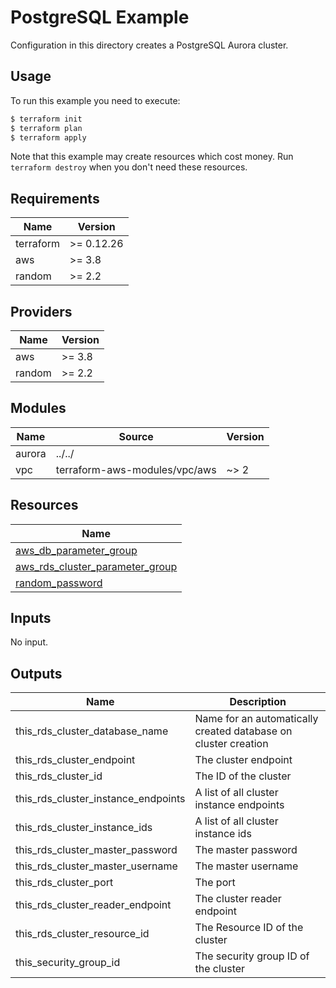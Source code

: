 # PostgreSQL Example

Configuration in this directory creates a PostgreSQL Aurora cluster.

## Usage

To run this example you need to execute:

```bash
$ terraform init
$ terraform plan
$ terraform apply
```

Note that this example may create resources which cost money. Run `terraform destroy` when you don't need these resources.

<!-- BEGINNING OF PRE-COMMIT-TERRAFORM DOCS HOOK -->
## Requirements

| Name | Version |
|------|---------|
| terraform | >= 0.12.26 |
| aws | >= 3.8 |
| random | >= 2.2 |

## Providers

| Name | Version |
|------|---------|
| aws | >= 3.8 |
| random | >= 2.2 |

## Modules

| Name | Source | Version |
|------|--------|---------|
| aurora | ../../ |  |
| vpc | terraform-aws-modules/vpc/aws | ~> 2 |

## Resources

| Name |
|------|
| [aws_db_parameter_group](https://registry.terraform.io/providers/hashicorp/aws/latest/docs/resources/db_parameter_group) |
| [aws_rds_cluster_parameter_group](https://registry.terraform.io/providers/hashicorp/aws/latest/docs/resources/rds_cluster_parameter_group) |
| [random_password](https://registry.terraform.io/providers/hashicorp/random/latest/docs/resources/password) |

## Inputs

No input.

## Outputs

| Name | Description |
|------|-------------|
| this\_rds\_cluster\_database\_name | Name for an automatically created database on cluster creation |
| this\_rds\_cluster\_endpoint | The cluster endpoint |
| this\_rds\_cluster\_id | The ID of the cluster |
| this\_rds\_cluster\_instance\_endpoints | A list of all cluster instance endpoints |
| this\_rds\_cluster\_instance\_ids | A list of all cluster instance ids |
| this\_rds\_cluster\_master\_password | The master password |
| this\_rds\_cluster\_master\_username | The master username |
| this\_rds\_cluster\_port | The port |
| this\_rds\_cluster\_reader\_endpoint | The cluster reader endpoint |
| this\_rds\_cluster\_resource\_id | The Resource ID of the cluster |
| this\_security\_group\_id | The security group ID of the cluster |
<!-- END OF PRE-COMMIT-TERRAFORM DOCS HOOK -->
